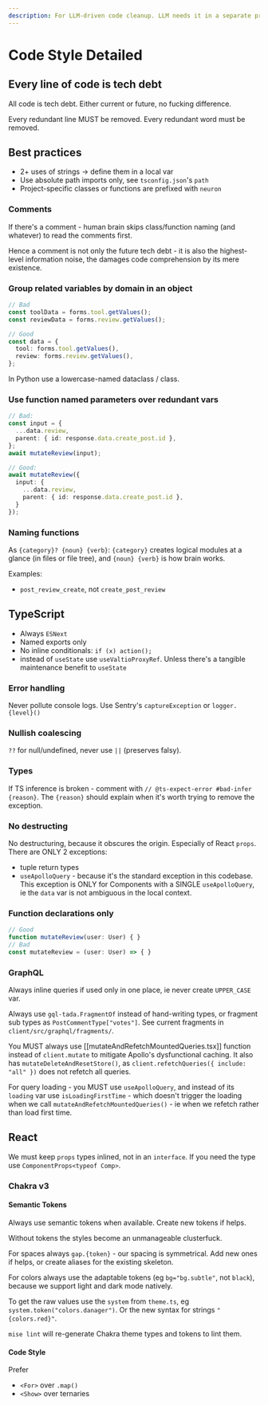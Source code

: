 ```yaml
---
description: For LLM-driven code cleanup. LLM needs it in a separate prompt to not impair its problem-solving.
---
```



# Code Style Detailed


## Every line of code is tech debt

All code is tech debt. Either current or future, no fucking difference.

Every redundant line MUST be removed. Every redundant word must be removed.


## Best practices

- 2+ uses of strings → define them in a local var
- Use absolute path imports only, see `tsconfig.json`'s `path`
- Project-specific classes or functions are prefixed with `neuron`

### Comments

If there's a comment - human brain skips class/function naming (and whatever) to read the comments first.

Hence a comment is not only the future tech debt - it is also the highest-level information noise, the damages code comprehension by its mere existence.

### Group related variables by domain in an object

```ts
// Bad
const toolData = forms.tool.getValues();
const reviewData = forms.review.getValues();

// Good
const data = {
  tool: forms.tool.getValues(),
  review: forms.review.getValues(),
};
```

In Python use a lowercase-named dataclass / class.

### Use function named parameters over redundant vars

```ts
// Bad:
const input = {
  ...data.review,
  parent: { id: response.data.create_post.id },
};
await mutateReview(input);

// Good:
await mutateReview({
  input: {
    ...data.review,
    parent: { id: response.data.create_post.id },
  }
});
```

### Naming functions

As `{category}? {noun} {verb}`: `{category}` creates logical modules at a glance (in files or file tree), and `{noun} {verb}` is how brain works.

Examples:
- `post_review_create`, not `create_post_review`

## TypeScript

- Always `ESNext`
- Named exports only
- No inline conditionals: `if (x) action();`
- instead of `useState` use `useValtioProxyRef`. Unless there's a tangible maintenance benefit to `useState`

### Error handling

Never pollute console logs. Use Sentry's `captureException` or `logger.{level}()` 

### Nullish coalescing

`??` for null/undefined, never use `||` (preserves falsy).

### Types

If TS inference is broken - comment with `// @ts-expect-error #bad-infer {reason}`. The `{reason}` should explain when it's worth trying to remove the exception.

### No destructing

No destructuring, because it obscures the origin. Especially of React `props`. There are ONLY 2 exceptions:
- tuple return types
- `useApolloQuery` - because it's the standard exception in this codebase. This exception is ONLY for Components with a SINGLE `useApolloQuery`, ie the `data` var is not ambiguous in the local context.

### Function declarations only

```ts
// Good
function mutateReview(user: User) { }
// Bad
const mutateReview = (user: User) => { }
```

### GraphQL

Always inline queries if used only in one place, ie never create `UPPER_CASE` var.

Always use `gql-tada.FragmentOf` instead of hand-writing types, or fragment sub types as `PostCommentType["votes"]`. See current fragments in `client/src/graphql/fragments/`.

You MUST always use [[mutateAndRefetchMountedQueries.tsx]] function instead of `client.mutate` to mitigate Apollo's dysfunctional caching. It also has `mutateDeleteAndResetStore()`, as `client.refetchQueries({ include: "all" })` does not refetch all queries.

For query loading - you MUST use `useApolloQuery`, and instead of its `loading` var use `isLoadingFirstTime` - which doesn't trigger the loading when we call `mutateAndRefetchMountedQueries()` - ie when we refetch rather than load first time.

## React

We must keep `props` types inlined, not in an `interface`. If you need the type use `ComponentProps<typeof Comp>`.

### Chakra v3

#### Semantic Tokens

Always use semantic tokens when available. Create new tokens if helps.

Without tokens the styles become an unmanageable clusterfuck.

For spaces always `gap.{token}` - our spacing is symmetrical. Add new ones if helps, or create aliases for the existing skeleton.

For colors always use the adaptable tokens (eg `bg="bg.subtle"`, not `black`), because we support light and dark mode natively.

To get the raw values use the `system` from `theme.ts`, eg `system.token("colors.danager")`. Or the new syntax for strings `"{colors.red}"`.

`mise lint` will re-generate Chakra theme types and tokens to lint them.

#### Code Style

Prefer
- `<For>` over `.map()`
- `<Show>` over ternaries

